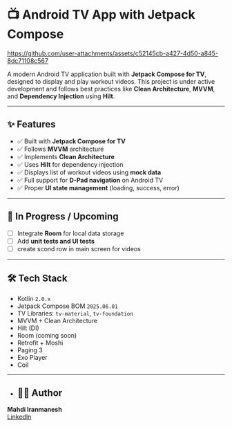 # 📺 Android TV App with Jetpack Compose


https://github.com/user-attachments/assets/c52145cb-a427-4d50-a845-8dc71108c567


A modern Android TV application built with **Jetpack Compose for TV**, designed to display and play workout videos. This project is under active development and follows best practices like **Clean Architecture**, **MVVM**, and **Dependency Injection** using **Hilt**.

---

## ✨ Features

- ✅ Built with **Jetpack Compose for TV**
- ✅ Follows **MVVM** architecture
- ✅ Implements **Clean Architecture**
- ✅ Uses **Hilt** for dependency injection
- ✅ Displays list of workout videos using **mock data**
- ✅ Full support for **D-Pad navigation** on Android TV
- ✅ Proper **UI state management** (loading, success, error)

---

## 🚧 In Progress / Upcoming

- [ ] Integrate **Room** for local data storage  
- [ ] Add **unit tests and UI tests**
- [ ] create scond row in main screen for videos

---

## 🛠 Tech Stack

- Kotlin `2.0.x`
- Jetpack Compose BOM `2025.06.01`
- TV Libraries: `tv-material`, `tv-foundation`
- MVVM + Clean Architecture
- Hilt (DI)
- Room (coming soon)
- Retrofit + Moshi
- Paging 3
- Exo Player
- Coil

---

- ## 👨‍💻 Author

**Mahdi Iranmanesh**  
[LinkedIn](www.linkedin.com/in/mahdi-iranmanesh-a33565181)
